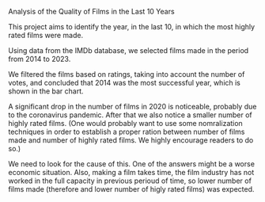 Analysis of the Quality of Films in the Last 10 Years

This project aims to identify the year, in the last 10, in which the most highly rated films were made. 

Using data from the IMDb database, we selected films made in the period from 2014 to 2023. 

We filtered the films based on ratings, taking into account the number of votes, and concluded that 2014 was the most successful year, which is shown in the bar chart. 

A significant drop in the number of films in 2020 is noticeable, probably due to the coronavirus pandemic. After that we also notice a smaller number of highly rated films. (One would probably want to use some nomralization techniques in order to establish a proper ration between number of films made and number of highly rated films. We highly encourage readers to do so.)

We need to look for the cause of this. One of the answers might be a worse economic situation. Also, making a film takes time, the film industry has not worked in the full capacity in previous perioud of time, so lower number of films made (therefore and lower number of higly rated films) was expected.
